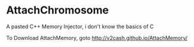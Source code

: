 # AttachChromosome
A pasted C++ Memory Injector, i don't know the basics of C

To Download AttachMemory, goto http://v2cash.github.io/AttachMemory/
